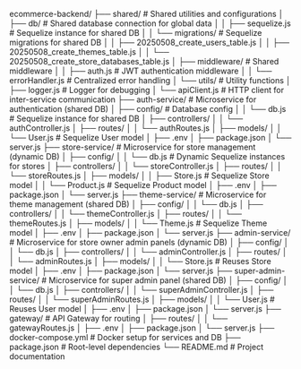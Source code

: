 
ecommerce-backend/
├── shared/                                       # Shared utilities and configurations
│   ├── db/                                       # Shared database connection for global data
│   │   ├── sequelize.js                          # Sequelize instance for shared DB
│   │   └── migrations/                           # Sequelize migrations for shared DB
│   │       ├── 20250508_create_users_table.js
│   │       ├── 20250508_create_themes_table.js
│   │       └── 20250508_create_store_databases_table.js
│   ├── middleware/                               # Shared middleware
│   │   ├── auth.js                               # JWT authentication middleware
│   │   └── errorHandler.js                       # Centralized error handling
│   └── utils/                                    # Utility functions
│       ├── logger.js                             # Logger for debugging
│       └── apiClient.js                          # HTTP client for inter-service communication
├── auth-service/                                 # Microservice for authentication (shared DB)
│   ├── config/                                   # Database config
│   │   └── db.js                                 # Sequelize instance for shared DB
│   ├── controllers/
│   │   └── authController.js
│   ├── routes/
│   │   └── authRoutes.js
│   ├── models/
│   │   └── User.js                               # Sequelize User model
│   ├── .env
│   ├── package.json
│   └── server.js
├── store-service/                                # Microservice for store management (dynamic DB)
│   ├── config/
│   │   └── db.js                                 # Dynamic Sequelize instances for stores
│   ├── controllers/
│   │   └── storeController.js
│   ├── routes/
│   │   └── storeRoutes.js
│   ├── models/
│   │   ├── Store.js                              # Sequelize Store model
│   │   └── Product.js                            # Sequelize Product model
│   ├── .env
│   ├── package.json
│   └── server.js
├── theme-service/                                # Microservice for theme management (shared DB)
│   ├── config/
│   │   └── db.js
│   ├── controllers/
│   │   └── themeController.js
│   ├── routes/
│   │   └── themeRoutes.js
│   ├── models/
│   │   └── Theme.js                              # Sequelize Theme model
│   ├── .env
│   ├── package.json
│   └── server.js
├── admin-service/                                # Microservice for store owner admin panels (dynamic DB)
│   ├── config/
│   │   └── db.js
│   ├── controllers/
│   │   └── adminController.js
│   ├── routes/
│   │   └── adminRoutes.js
│   ├── models/
│   │   └── Store.js                              # Reuses Store model
│   ├── .env
│   ├── package.json
│   └── server.js
├── super-admin-service/                          # Microservice for super admin panel (shared DB)
│   ├── config/
│   │   └── db.js
│   ├── controllers/
│   │   └── superAdminController.js
│   ├── routes/
│   │   └── superAdminRoutes.js
│   ├── models/
│   │   └── User.js                               # Reuses User model
│   ├── .env
│   ├── package.json
│   └── server.js
├── gateway/                                      # API Gateway for routing
│   ├── routes/
│   │   └── gatewayRoutes.js
│   ├── .env
│   ├── package.json
│   └── server.js
├── docker-compose.yml                            # Docker setup for services and DB
├── package.json                                # Root-level dependencies
└── README.md                                   # Project documentation